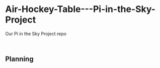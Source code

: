 # Air-Hockey-Table---Pi-in-the-Sky-Project
Our Pi in the Sky Project repo

&nbsp;
## Planning

<!--- [Link to Code.](none yet) -->



